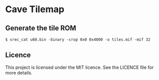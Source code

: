 # Cave Tilemap

## Generate the tile ROM

```
$ srec_cat u60.bin -binary -crop 0x0 0x4000 -o tiles.mif -mif 32
```

## Licence

This project is licensed under the MIT licence. See the LICENCE file for more details.
